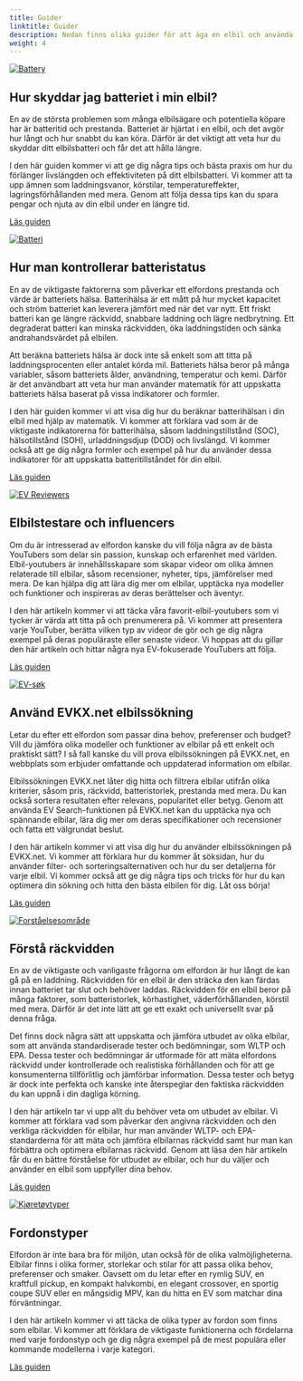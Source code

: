 ```yaml
---
title: Guider
linktitle: Guider
description: Nedan finns olika guider för att äga en elbil och använda denna sida.
weight: 4
---
```

<!-- markdownlint-disable MD033 -->


<div class="container shadow p-3 mb-5 bg-body-tertiary rounded border">

<a href="protectingbattery">
     <img src="https://media.evkx.net/multimedia/technology/battery/cell/bladebattery_st.jpg" alt="Battery" title="Battery" class="img-fluid mb-2">
</a>

## Hur skyddar jag batteriet i min elbil?

En av de största problemen som många elbilsägare och potentiella köpare har är batteritid och prestanda. Batteriet är hjärtat i en elbil, och det avgör hur långt och hur snabbt du kan köra. Därför är det viktigt att veta hur du skyddar ditt elbilsbatteri och får det att hålla längre.

I den här guiden kommer vi att ge dig några tips och bästa praxis om hur du förlänger livslängden och effektiviteten på ditt elbilsbatteri. Vi kommer att ta upp ämnen som laddningsvanor, körstilar, temperatureffekter, lagringsförhållanden med mera. Genom att följa dessa tips kan du spara pengar och njuta av din elbil under en längre tid.

<a href="protectingbattery/" class="btn btn-outline-primary" role="button">Läs guiden</a>

</div>
<div class="container shadow p-3 mb-5 bg-body-tertiary rounded border">

<a href="checkingbatteryhealth">
     <img src="https://media.evkx.net/multimedia/guides/checkingbatteryhealth/graph1_st.jpg" alt="Batteri" title="Battery" class="img-fluid mb-2">
</a>

## Hur man kontrollerar batteristatus

En av de viktigaste faktorerna som påverkar ett elfordons prestanda och värde är batteriets hälsa. Batterihälsa är ett mått på hur mycket kapacitet och ström batteriet kan leverera jämfört med när det var nytt. Ett friskt batteri kan ge längre räckvidd, snabbare laddning och lägre nedbrytning. Ett degraderat batteri kan minska räckvidden, öka laddningstiden och sänka andrahandsvärdet på elbilen.

Att beräkna batteriets hälsa är dock inte så enkelt som att titta på laddningsprocenten eller antalet körda mil. Batteriets hälsa beror på många variabler, såsom batteriets ålder, användning, temperatur och kemi. Därför är det användbart att veta hur man använder matematik för att uppskatta batteriets hälsa baserat på vissa indikatorer och formler.

I den här guiden kommer vi att visa dig hur du beräknar batterihälsan i din elbil med hjälp av matematik. Vi kommer att förklara vad som är de viktigaste indikatorerna för batterihälsa, såsom laddningstillstånd (SOC), hälsotillstånd (SOH), urladdningsdjup (DOD) och livslängd. Vi kommer också att ge dig några formler och exempel på hur du använder dessa indikatorer för att uppskatta batteritillståndet för din elbil.

<a href="checkingbatteryhealth/" class="btn btn-outline-primary" role="button">Läs guiden</a>

</div>
<div class="container shadow p-3 mb-5 bg-body-tertiary rounded border">

<a href="evreviewers">
     <img src="https://media.evkx.net/multimedia/guides/evreviewers/bjornyland_st.jpg" alt="EV Reviewers" title="EV Reviewers" class="img-fluid mb-2">
</a>

## Elbilstestare och influencers

Om du är intresserad av elfordon kanske du vill följa några av de bästa YouTubers som delar sin passion, kunskap och erfarenhet med världen. Elbil-youtubers är innehållsskapare som skapar videor om olika ämnen relaterade till elbilar, såsom recensioner, nyheter, tips, jämförelser med mera. De kan hjälpa dig att lära dig mer om elbilar, upptäcka nya modeller och funktioner och inspireras av deras berättelser och äventyr.

I den här artikeln kommer vi att täcka våra favorit-elbil-youtubers som vi tycker är värda att titta på och prenumerera på. Vi kommer att presentera varje YouTuber, berätta vilken typ av videor de gör och ge dig några exempel på deras populäraste eller senaste videor. Vi hoppas att du gillar den här artikeln och hittar några nya EV-fokuserade YouTubers att följa.

<a href="evreviewers/" class="btn btn-outline-primary" role="button">Läs guiden</a>

</div>
<div class="container shadow p-3 mb-5 bg-body-tertiary rounded border">

<a href="evsearch">
     <img src="https://media.evkx.net/multimedia/guides/evsearch/search_1_st.jpg" alt="EV-søk" title="EV-søk" class="img-fluid mb-2">
</a>

## Använd EVKX.net elbilssökning

Letar du efter ett elfordon som passar dina behov, preferenser och budget? Vill du jämföra olika modeller och funktioner av elbilar på ett enkelt och praktiskt sätt? I så fall kanske du vill prova elbilssökningen på EVKX.net, en webbplats som erbjuder omfattande och uppdaterad information om elbilar.

Elbilssökningen EVKX.net låter dig hitta och filtrera elbilar utifrån olika kriterier, såsom pris, räckvidd, batteristorlek, prestanda med mera. Du kan också sortera resultaten efter relevans, popularitet eller betyg. Genom att använda EV Search-funktionen på EVKX.net kan du upptäcka nya och spännande elbilar, lära dig mer om deras specifikationer och recensioner och fatta ett välgrundat beslut.

I den här artikeln kommer vi att visa dig hur du använder elbilssökningen på EVKX.net. Vi kommer att förklara hur du kommer åt söksidan, hur du använder filter- och sorteringsalternativen och hur du ser detaljerna för varje elbil. Vi kommer också att ge dig några tips och tricks för hur du kan optimera din sökning och hitta den bästa elbilen för dig. Låt oss börja!

<a href="evsearch/" class="btn btn-outline-primary" role="button">Läs guiden</a>

</div>
<div class="container shadow p-3 mb-5 bg-body-tertiary rounded border">

<a href="understandingrange">
     <img src="https://media.evkx.net/multimedia/guides/understandingrange/aerodynamicdrag_st.png" alt="Forståelsesområde" title="Forståelsesområde" class="img-fluid mb-2">
</a>

## Förstå räckvidden

En av de viktigaste och vanligaste frågorna om elfordon är hur långt de kan gå på en laddning. Räckvidden för en elbil är den sträcka den kan färdas innan batteriet tar slut och behöver laddas. Räckvidden för en elbil beror på många faktorer, som batteristorlek, körhastighet, väderförhållanden, körstil med mera. Därför är det inte lätt att ge ett exakt och universellt svar på denna fråga.

Det finns dock några sätt att uppskatta och jämföra utbudet av olika elbilar, som att använda standardiserade tester och bedömningar, som WLTP och EPA. Dessa tester och bedömningar är utformade för att mäta elfordons räckvidd under kontrollerade och realistiska förhållanden och för att ge konsumenterna tillförlitlig och jämförbar information. Dessa tester och betyg är dock inte perfekta och kanske inte återspeglar den faktiska räckvidden du kan uppnå i din dagliga körning.

I den här artikeln tar vi upp allt du behöver veta om utbudet av elbilar. Vi kommer att förklara vad som påverkar den angivna räckvidden och den verkliga räckvidden för elbilar, hur man använder WLTP- och EPA-standarderna för att mäta och jämföra elbilarnas räckvidd samt hur man kan förbättra och optimera elbilarnas räckvidd. Genom att läsa den här artikeln får du en bättre förståelse för utbudet av elbilar, och hur du väljer och använder en elbil som uppfyller dina behov.

<a href="understandingrange/" class="btn btn-outline-primary" role="button">Läs guiden</a>

</div>
<div class="container shadow p-3 mb-5 bg-body-tertiary rounded border">
<a href="vehicletypes">
     <img src="https://media.evkx.net/multimedia/guides/veichletypes/convertible_1_st.jpg" alt="Kjøretøytyper" title="Kjøretøytyper" class="img-fluid mb-2">
</a>

## Fordonstyper

Elfordon är inte bara bra för miljön, utan också för de olika valmöjligheterna. Elbilar finns i olika former, storlekar och stilar för att passa olika behov, preferenser och smaker. Oavsett om du letar efter en rymlig SUV, en kraftfull pickup, en kompakt halvkombi, en elegant crossover, en sportig coupe SUV eller en mångsidig MPV, kan du hitta en EV som matchar dina förväntningar.

I den här artikeln kommer vi att täcka de olika typer av fordon som finns som elbilar. Vi kommer att förklara de viktigaste funktionerna och fördelarna med varje fordonstyp och ge dig några exempel på de mest populära eller kommande modellerna i varje kategori.

<a href="vehicletypes/" class="btn btn-outline-primary" role="button">Läs guiden</a>
</div>

